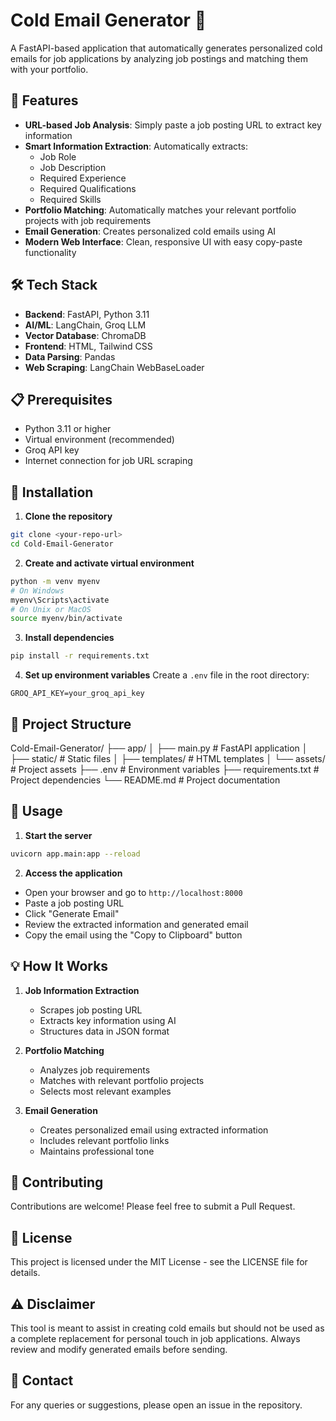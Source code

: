 # Cold Email Generator 📧

A FastAPI-based application that automatically generates personalized cold emails for job applications by analyzing job postings and matching them with your portfolio.

## 🌟 Features

- **URL-based Job Analysis**: Simply paste a job posting URL to extract key information
- **Smart Information Extraction**: Automatically extracts:
  - Job Role
  - Job Description
  - Required Experience
  - Required Qualifications
  - Required Skills
- **Portfolio Matching**: Automatically matches your relevant portfolio projects with job requirements
- **Email Generation**: Creates personalized cold emails using AI
- **Modern Web Interface**: Clean, responsive UI with easy copy-paste functionality

## 🛠️ Tech Stack

- **Backend**: FastAPI, Python 3.11
- **AI/ML**: LangChain, Groq LLM
- **Vector Database**: ChromaDB
- **Frontend**: HTML, Tailwind CSS
- **Data Parsing**: Pandas
- **Web Scraping**: LangChain WebBaseLoader

## 📋 Prerequisites

- Python 3.11 or higher
- Virtual environment (recommended)
- Groq API key
- Internet connection for job URL scraping

## 🚀 Installation

1. **Clone the repository**
```bash
git clone <your-repo-url>
cd Cold-Email-Generator
```

2. **Create and activate virtual environment**
```bash
python -m venv myenv
# On Windows
myenv\Scripts\activate
# On Unix or MacOS
source myenv/bin/activate
```

3. **Install dependencies**
```bash
pip install -r requirements.txt
```

4. **Set up environment variables**
Create a `.env` file in the root directory:
```env
GROQ_API_KEY=your_groq_api_key
```

## 📂 Project Structure

Cold-Email-Generator/
├── app/
│ ├── main.py # FastAPI application
│ ├── static/ # Static files
│ ├── templates/ # HTML templates
│ └── assets/ # Project assets
├── .env # Environment variables
├── requirements.txt # Project dependencies
└── README.md # Project documentation


## 🎯 Usage

1. **Start the server**
```bash
uvicorn app.main:app --reload
```

2. **Access the application**
- Open your browser and go to `http://localhost:8000`
- Paste a job posting URL
- Click "Generate Email"
- Review the extracted information and generated email
- Copy the email using the "Copy to Clipboard" button

## 💡 How It Works

1. **Job Information Extraction**
   - Scrapes job posting URL
   - Extracts key information using AI
   - Structures data in JSON format

2. **Portfolio Matching**
   - Analyzes job requirements
   - Matches with relevant portfolio projects
   - Selects most relevant examples

3. **Email Generation**
   - Creates personalized email using extracted information
   - Includes relevant portfolio links
   - Maintains professional tone

## 🤝 Contributing

Contributions are welcome! Please feel free to submit a Pull Request.

## 📝 License

This project is licensed under the MIT License - see the LICENSE file for details.

## ⚠️ Disclaimer

This tool is meant to assist in creating cold emails but should not be used as a complete replacement for personal touch in job applications. Always review and modify generated emails before sending.

## 🔗 Contact

For any queries or suggestions, please open an issue in the repository.